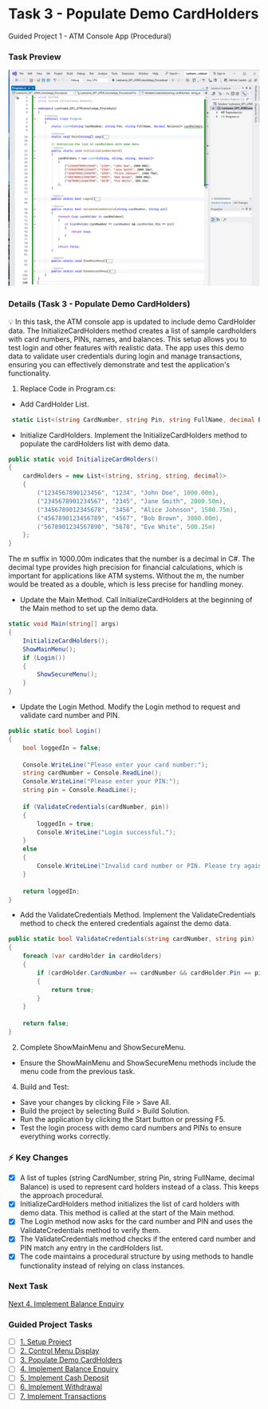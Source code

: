 # Task 3 - Populate Demo CardHolders
Guided Project 1 - ATM Console App (Procedural)

### Task Preview
![Populate Demo CardHolders](https://github.com/clydeatmcm/GP1_ATMConsoleApp/blob/3.-Populate-Demo-CardHolders/Task3_Preview.PNG)

### Details (Task 3 - Populate Demo CardHolders)
💡 In this task, the ATM console app is updated to include demo CardHolder data. The InitializeCardHolders method creates a list of sample cardholders with card numbers, PINs, names, and balances. This setup allows you to test login and other features with realistic data. The app uses this demo data to validate user credentials during login and manage transactions, ensuring you can effectively demonstrate and test the application's functionality.

1. Replace Code in Program.cs:
  - Add CardHolder List.
 ```csharp
  static List<(string CardNumber, string Pin, string FullName, decimal Balance)> cardHolders;
 ```
  - Initialize CardHolders. Implement the InitializeCardHolders method to populate the cardHolders list with demo data.
```csharp
public static void InitializeCardHolders()
{
    cardHolders = new List<(string, string, string, decimal)>
    {
        ("1234567890123456", "1234", "John Doe", 1000.00m),
        ("2345678901234567", "2345", "Jane Smith", 2000.50m),
        ("3456789012345678", "3456", "Alice Johnson", 1500.75m),
        ("4567890123456789", "4567", "Bob Brown", 3000.00m),
        ("5678901234567890", "5678", "Eve White", 500.25m)
    };
}
```
The m suffix in 1000.00m indicates that the number is a decimal in C#. The decimal type provides high precision for financial calculations, which is important for applications like ATM systems. Without the m, the number would be treated as a double, which is less precise for handling money.

  - Update the Main Method. Call InitializeCardHolders at the beginning of the Main method to set up the demo data.
```csharp
static void Main(string[] args)
{
    InitializeCardHolders();
    ShowMainMenu();
    if (Login())
    {
        ShowSecureMenu();
    }
}
```
  - Update the Login Method. Modify the Login method to request and validate card number and PIN.
```csharp
public static bool Login()
{
    bool loggedIn = false;

    Console.WriteLine("Please enter your card number:");
    string cardNumber = Console.ReadLine();
    Console.WriteLine("Please enter your PIN:");
    string pin = Console.ReadLine();

    if (ValidateCredentials(cardNumber, pin))
    {
        loggedIn = true;
        Console.WriteLine("Login successful.");
    }
    else
    {
        Console.WriteLine("Invalid card number or PIN. Please try again.");
    }

    return loggedIn;
}
```
  - Add the ValidateCredentials Method. Implement the ValidateCredentials method to check the entered credentials against the demo data.
```csharp
public static bool ValidateCredentials(string cardNumber, string pin)
{
    foreach (var cardHolder in cardHolders)
    {
        if (cardHolder.CardNumber == cardNumber && cardHolder.Pin == pin)
        {
            return true;
        }
    }

    return false;
}
```
2. Complete ShowMainMenu and ShowSecureMenu.
  - Ensure the ShowMainMenu and ShowSecureMenu methods include the menu code from the previous task.
4. Build and Test:
  - Save your changes by clicking File > Save All.
  - Build the project by selecting Build > Build Solution.
  - Run the application by clicking the Start button or pressing F5.
  - Test the login process with demo card numbers and PINs to ensure everything works correctly.

### ⚡ Key Changes
- [x] A list of tuples (string CardNumber, string Pin, string FullName, decimal Balance) is used to represent card holders instead of a class. This keeps the approach procedural.
- [x] InitializeCardHolders method initializes the list of card holders with demo data. This method is called at the start of the Main method.
- [x] The Login method now asks for the card number and PIN and uses the ValidateCredentials method to verify them.
- [x] The ValidateCredentials method checks if the entered card number and PIN match any entry in the cardHolders list.
- [x] The code maintains a procedural structure by using methods to handle functionality instead of relying on class instances.

### Next Task
[Next 4. Implement Balance Enquiry](https://github.com/clydeatmcm/GP1_ATMConsoleApp/blob/4.-Implement-Balance-Enquiry/README.md)

### Guided Project Tasks

- [ ] [1. Setup Project](https://github.com/clydeatmcm/GP1_ATMConsoleApp/blob/1.-Setup-Project/README.md)
- [ ] [2. Control Menu Display](https://github.com/clydeatmcm/GP1_ATMConsoleApp/blob/2.-Control-Menu-Display/README.md)
- [ ] [3. Populate Demo CardHolders](https://github.com/clydeatmcm/GP1_ATMConsoleApp/blob/3.-Populate-Demo-CardHolders/README.md)
- [ ] [4. Implement Balance Enquiry](https://github.com/clydeatmcm/GP1_ATMConsoleApp/blob/4.-Implement-Balance-Enquiry/README.md)
- [ ] [5. Implement Cash Deposit](https://github.com/clydeatmcm/GP1_ATMConsoleApp/blob/5.-Implement-Cash-Deposit/README.md)
- [ ] [6. Implement Withdrawal](https://github.com/clydeatmcm/GP1_ATMConsoleApp/blob/6.-Implement-Withdrawal/README.md)
- [ ] [7. Implement Transactions](https://github.com/clydeatmcm/GP1_ATMConsoleApp/blob/7.-Implement-Transactions/README.md) 
